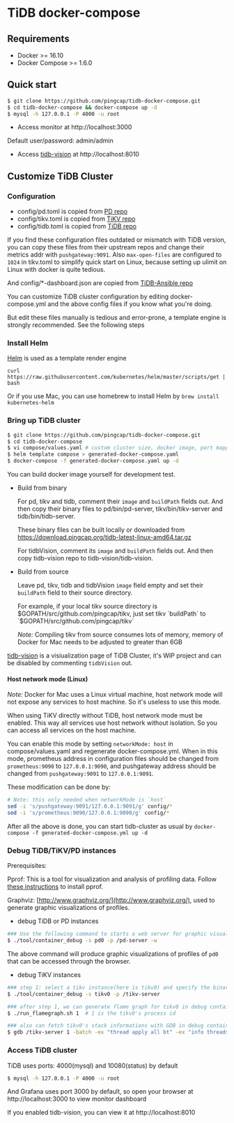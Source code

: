 # TiDB docker-compose

## Requirements

* Docker >= 16.10
* Docker Compose >= 1.6.0

## Quick start

```bash
$ git clone https://github.com/pingcap/tidb-docker-compose.git
$ cd tidb-docker-compose && docker-compose up -d
$ mysql -h 127.0.0.1 -P 4000 -u root
```

* Access monitor at http://localhost:3000

Default user/password: admin/admin

* Access [tidb-vision](https://github.com/pingcap/tidb-vision) at http://localhost:8010


## Customize TiDB Cluster

### Configuration

* config/pd.toml is copied from [PD repo](https://github.com/pingcap/pd/tree/master/conf)
* config/tikv.toml is copied from [TiKV repo](https://github.com/pingcap/tikv/tree/master/etc)
* config/tidb.toml is copied from [TiDB repo](https://github.com/pingcap/tidb/tree/master/config)

If you find these configuration files outdated or mismatch with TiDB version, you can copy these files from their upstream repos and change their metrics addr with `pushgateway:9091`. Also `max-open-files` are configured to `1024` in tikv.toml to simplify quick start on Linux, because setting up ulimit on Linux with docker is quite tedious.

And config/*-dashboard.json are copied from [TiDB-Ansible repo](https://github.com/pingcap/tidb-ansible/tree/master/scripts)

You can customize TiDB cluster configuration by editing docker-compose.yml and the above config files if you know what you're doing.

But edit these files manually is tedious and error-prone, a template engine is strongly recommended. See the following steps

### Install Helm

[Helm](https://helm.sh) is used as a template render engine

```
curl https://raw.githubusercontent.com/kubernetes/helm/master/scripts/get | bash
```

Or if you use Mac, you can use homebrew to install Helm by `brew install kubernetes-helm`

### Bring up TiDB cluster

```bash
$ git clone https://github.com/pingcap/tidb-docker-compose.git
$ cd tidb-docker-compose
$ vi compose/values.yaml # custom cluster size, docker image, port mapping etc
$ helm template compose > generated-docker-compose.yaml
$ docker-compose -f generated-docker-compose.yaml up -d
```

You can build docker image yourself for development test.

* Build from binary

  For pd, tikv and tidb, comment their `image` and `buildPath` fields out. And then copy their binary files to pd/bin/pd-server, tikv/bin/tikv-server and tidb/bin/tidb-server.

  These binary files can be built locally or downloaded from https://download.pingcap.org/tidb-latest-linux-amd64.tar.gz

  For tidbVision, comment its `image` and `buildPath` fields out. And then copy tidb-vision repo to tidb-vision/tidb-vision.

* Build from source

  Leave pd, tikv, tidb and tidbVision `image` field empty and set their `buildPath` field to their source directory.

  For example, if your local tikv source directory is $GOPATH/src/github.com/pingcap/tikv, just set tikv `buildPath` to `$GOPATH/src/github.com/pingcap/tikv`

  *Note:* Compiling tikv from source consumes lots of memory, memory of Docker for Mac needs to be adjusted to greater than 6GB

[tidb-vision](https://github.com/pingcap/tidb-vision) is a visiualization page of TiDB Cluster, it's WIP project and can be disabled by commenting `tidbVision` out.

#### Host network mode (Linux)

*Note:* Docker for Mac uses a Linux virtual machine, host network mode will not expose any services to host machine. So it's useless to use this mode.

When using TiKV directly without TiDB, host network mode must be enabled. This way all services use host network without isolation. So you can access all services on the host machine.

You can enable this mode by setting `networkMode: host` in compose/values.yaml and regenerate docker-compose.yml. When in this mode, prometheus address in configuration files should be changed from `prometheus:9090` to `127.0.0.1:9090`, and pushgateway address should be changed from `pushgateway:9091` to `127.0.0.1:9091`.

These modification can be done by:
```bash
# Note: this only needed when networkMode is `host`
sed -i 's/pushgateway:9091/127.0.0.1:9091/g' config/*
sed -i 's/prometheus:9090/127.0.0.1:9090/g' config/*
```

After all the above is done, you can start tidb-cluster as usual by `docker-compose -f generated-docker-compose.yml up -d`

### Debug TiDB/TiKV/PD instances
Prerequisites:

Pprof: This is a tool for visualization and analysis of profiling data. Follow [these instructions](https://github.com/google/pprof#building-pprof) to install pprof.

Graphviz: [http://www.graphviz.org/](http://www.graphviz.org/), used to generate graphic visualizations of profiles.

* debug TiDB or PD instances

```bash
### Use the following command to starts a web server for graphic visualizations of golang program profiles
$ ./tool/container_debug -s pd0 -p /pd-server -w
```
The above command will produce graphic visualizations of profiles of `pd0` that can be accessed through the browser.

* debug TiKV instances

```bash
### step 1: select a tikv instance(here is tikv0) and specify the binary path in container to enter debug container
$ ./tool/container_debug -s tikv0 -p /tikv-server

### after step 1, we can generate flame graph for tikv0 in debug container
$ ./run_flamegraph.sh 1  # 1 is the tikv0's process id

### also can fetch tikv0's stack informations with GDB in debug container
$ gdb /tikv-server 1 -batch -ex "thread apply all bt" -ex "info threads"
```

### Access TiDB cluster

TiDB uses ports: 4000(mysql) and 10080(status) by default

```bash
$ mysql -h 127.0.0.1 -P 4000 -u root
```

And Grafana uses port 3000 by default, so open your browser at http://localhost:3000 to view monitor dashboard

If you enabled tidb-vision, you can view it at http://localhost:8010
